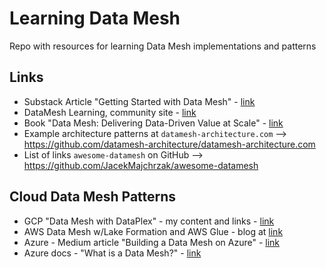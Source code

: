 # Learning Data Mesh

Repo with resources for learning Data Mesh implementations and patterns

## Links

- Substack Article "Getting Started with Data Mesh" - [link](https://datameshlearning.substack.com/p/get-started-with-data-mesh)
- DataMesh Learning, community site - [link](https://datameshlearning.com/)
- Book "Data Mesh: Delivering Data-Driven Value at Scale" - [link](https://www.amazon.com/Data-Mesh-Delivering-Data-Driven-Value/dp/1492092398)
- Example architecture patterns at `datamesh-architecture.com` --> https://github.com/datamesh-architecture/datamesh-architecture.com
- List of links `awesome-datamesh` on GitHub --> https://github.com/JacekMajchrzak/awesome-datamesh

## Cloud Data Mesh Patterns

- GCP "Data Mesh with DataPlex" - my content and links - [link](https://github.com/lynnlangit/gcp-essentials/tree/master/4_big%20data_and_genomics/4k_BigLake_%26_Dataplex)
- AWS Data Mesh w/Lake Formation and AWS Glue - blog at [link](https://aws.amazon.com/blogs/big-data/design-a-data-mesh-architecture-using-aws-lake-formation-and-aws-glue/)
- Azure - Medium article "Building a Data Mesh on Azure" - [link](https://medium.com/codex/building-a-data-mesh-on-microsoft-azure-2eb533b5b834)
- Azure docs - "What is a Data Mesh?" - [link](https://learn.microsoft.com/en-us/azure/cloud-adoption-framework/scenarios/cloud-scale-analytics/architectures/what-is-data-mesh)
